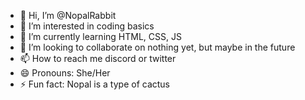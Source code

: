 - 👋 Hi, I’m @NopalRabbit
- 👀 I’m interested in coding basics
- 🌱 I’m currently learning HTML, CSS, JS
- 💞️ I’m looking to collaborate on nothing yet, but maybe in the future
- 📫 How to reach me discord or twitter
- 😄 Pronouns: She/Her
- ⚡ Fun fact: Nopal is a type of cactus

<!---
NopalRabbit/NopalRabbit is a ✨ special ✨ repository because its `README.md` (this file) appears on your GitHub profile.
You can click the Preview link to take a look at your changes.
--->
